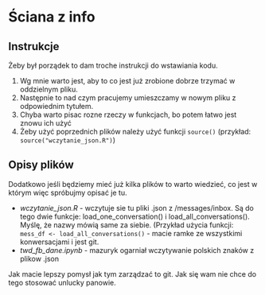 # Ściana z info

## Instrukcje
Żeby był porządek to dam troche instrukcji do wstawiania kodu.

  1.   Wg mnie warto jest, aby to co jest już zrobione dobrze trzymać w oddzielnym pliku.
  2.   Następnie to nad czym pracujemy umieszczamy w nowym pliku z odpowiednim tytułem.
  3.   Chyba warto pisac rozne rzeczy w funkcjach, bo potem łatwo jest znowu ich użyć 
  4.   Żeby użyć poprzednich plików należy użyć funkcji `source()` (przykład: `source("wczytanie_json.R")`)

## Opisy plików
Dodatkowo jeśli będziemy mieć już kilka plików to warto wiedzieć, co jest w którym więc spróbujmy opisać je tu.

  * _wczytanie_json.R_ - wczytuje sie tu pliki .json z /messages/inbox. Są do tego dwie funkcje: load_one_conversation() i load_all_conversations(). Myślę, że nazwy mówią same za siebie. (Przykład użycia funkcji: `mess_df <- load_all_conversations()` - macie ramke ze wszystkimi konwersacjami i jest git.
  * _twd_fb_dane.ipynb_ - mazuryk ogarniał wczytywanie polskich znaków z plikow .json


Jak macie lepszy pomysł jak tym zarządzać to git. Jak się wam nie chce do tego stosować unlucky panowie.

